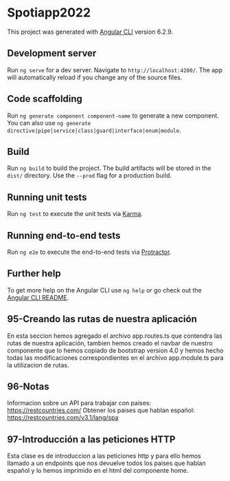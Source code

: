 # Spotiapp2022

This project was generated with [Angular CLI](https://github.com/angular/angular-cli) version 6.2.9.

## Development server

Run `ng serve` for a dev server. Navigate to `http://localhost:4200/`. The app will automatically reload if you change any of the source files.

## Code scaffolding

Run `ng generate component component-name` to generate a new component. You can also use `ng generate directive|pipe|service|class|guard|interface|enum|module`.

## Build

Run `ng build` to build the project. The build artifacts will be stored in the `dist/` directory. Use the `--prod` flag for a production build.

## Running unit tests

Run `ng test` to execute the unit tests via [Karma](https://karma-runner.github.io).

## Running end-to-end tests

Run `ng e2e` to execute the end-to-end tests via [Protractor](http://www.protractortest.org/).

## Further help

To get more help on the Angular CLI use `ng help` or go check out the [Angular CLI README](https://github.com/angular/angular-cli/blob/master/README.md).

## 95-Creando las rutas de nuestra aplicación
En esta seccion hemos agregado el archivo app.routes.ts que contendra las rutas de nuestra aplicación, tambien hemos creado el navbar de nuestro componente que lo hemos copiado de bootstrap version 4.0 y hemos hecho todas las modificaciones correspondientes en el archivo app.module.ts para la utilizacion de rutas.
## 96-Notas
Informacion sobre un API para trabajar con paises:
https://restcountries.com/
Obtener los paises que hablan español:
https://restcountries.com/v3.1/lang/spa

## 97-Introducción a las peticiones HTTP
Esta clase es de introduccion a las peticiones http y para ello 
hemos llamado a un endpoints que nos devuelve todos los paises que hablan español y lo hemos imprimido en el html del componente home.
